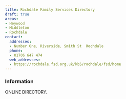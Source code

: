 ```yaml
---
title: Rochdale Family Services Directory
draft: true
areas:
- Heywood
- Middleton
- Rochdale
contact:
  addresses:
  - Number One, Riverside, Smith St  Rochdale
  phone:
  - 01706 647 474
  web_addresses:
  - https://rochdale.fsd.org.uk/kb5/rochdale/fsd/home
---
```


### Information
ONLINE DIRECTORY.


